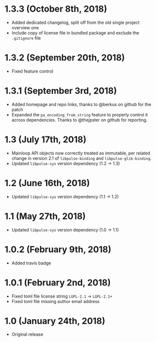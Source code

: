 # 1.3.3 (October 8th, 2018)

 * Added dedicated changelog, split off from the old single project overview one
 * Include copy of license file in bundled package and exclude the `.gitignore` file

# 1.3.2 (September 20th, 2018)

 * Fixed feature control

# 1.3.1 (September 3rd, 2018)

 * Added homepage and repo links, thanks to @berkus on github for the patch
 * Expanded the `pa_encoding_from_string` feature to properly control it across dependencies. Thanks
   to @thejpster on github for reporting.

# 1.3 (July 17th, 2018)

 * Mainloop API objects now correctly treated as immutable, per related change in version 2.1 of
   `libpulse-binding` and `libpulse-glib-binding`.
 * Updated `libpulse-sys` version dependency (1.2 → 1.3)

# 1.2 (June 16th, 2018)

 * Updated `libpulse-sys` version dependency (1.1 → 1.2)

# 1.1 (May 27th, 2018)

 * Updated `libpulse-sys` version dependency (1.0 → 1.1)

# 1.0.2 (February 9th, 2018)

 * Added travis badge

# 1.0.1 (February 2nd, 2018)

 * Fixed toml file license string `LGPL-2.1` → `LGPL-2.1+`
 * Fixed toml file missing author email address

# 1.0 (January 24th, 2018)

 * Original release
